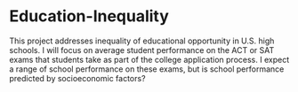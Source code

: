 # Education-Inequality
This project addresses inequality of educational opportunity in U.S. high schools. I will focus on average student performance on the ACT or SAT exams that students take as part of the college application process.  I expect a range of school performance on these exams, but is school performance predicted by socioeconomic factors?
